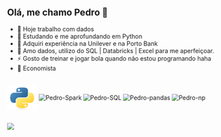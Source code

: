 ## Olá, me chamo Pedro 👋

- 🔭 Hoje trabalho com dados
- 🌱 Estudando e me aprofundando em Python
- 👯 Adquiri experiência na Unilever e na Porto Bank
- 🤔 Amo dados, utilizo do SQL | Databricks | Excel para me aperfeiçoar.
- ⚡ Gosto de treinar e jogar bola quando não estou programando haha
- 🤔 Economista 

<div style="display: inline_block"><br>
  <img align="center" alt="Pedro-Python" height="60" width="70" src="https://raw.githubusercontent.com/devicons/devicon/master/icons/python/python-original.svg">
  <img align="center" alt="Pedro-Spark" height="60" width="70" src="https://cdn.jsdelivr.net/gh/devicons/devicon@latest/icons/apachespark/apachespark-original-wordmark.svg" />
  <img align="center" alt="Pedro-SQL" height="60" width="60"  src="https://cdn.jsdelivr.net/gh/devicons/devicon@latest/icons/azuresqldatabase/azuresqldatabase-original.svg" />
  <img align="center" alt="Pedro-pandas" height="60" width="60" src="https://cdn.jsdelivr.net/gh/devicons/devicon@latest/icons/pandas/pandas-original-wordmark.svg" />
  <img align="center" alt="Pedro-np" height="60" width="60" src="https://cdn.jsdelivr.net/gh/devicons/devicon@latest/icons/numpy/numpy-original-wordmark.svg" />  
</div>

</div>
  
  ##
 
<div> 
  <a href="https://www.linkedin.com/in/pedro-henrique-nunes-carneiro-24a21a230/" target="_blank"><img src="https://img.shields.io/badge/-LinkedIn-%230077B5?style=for-the-badge&logo=linkedin&logoColor=white" target="_blank"></a> 
  
</div>
          
